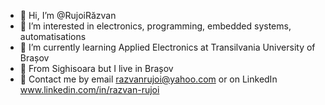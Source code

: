 - 👋 Hi, I’m @RujoiRăzvan
- 👀 I’m interested in electronics, programming, embedded systems, automatisations
- 🏫 I’m currently learning Applied Electronics at Transilvania University of Brașov
- 📍  From Sighisoara but I live in Brașov
- 📧 Contact me by email razvanrujoi@yahoo.com or on LinkedIn www.linkedin.com/in/razvan-rujoi



